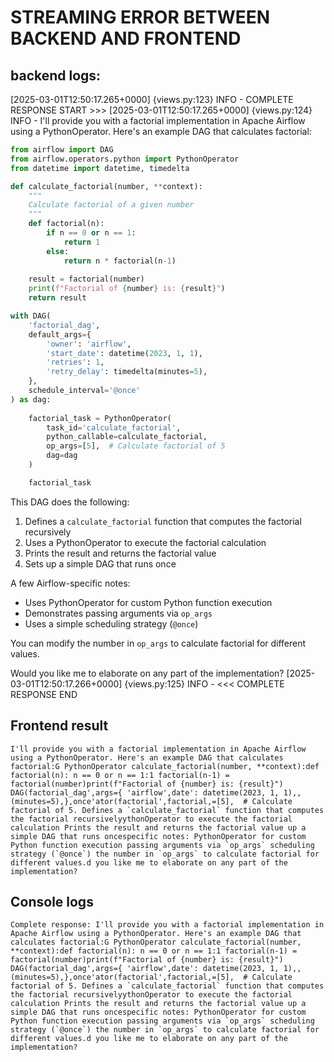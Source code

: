 # STREAMING ERROR BETWEEN BACKEND AND FRONTEND
## backend logs:

[2025-03-01T12:50:17.265+0000] {views.py:123} INFO - COMPLETE RESPONSE START >>>
[2025-03-01T12:50:17.265+0000] {views.py:124} INFO - I'll provide you with a factorial implementation in Apache Airflow using a PythonOperator. Here's an example DAG that calculates factorial:

```python
from airflow import DAG
from airflow.operators.python import PythonOperator
from datetime import datetime, timedelta

def calculate_factorial(number, **context):
    """
    Calculate factorial of a given number
    """
    def factorial(n):
        if n == 0 or n == 1:
            return 1
        else:
            return n * factorial(n-1)
    
    result = factorial(number)
    print(f"Factorial of {number} is: {result}")
    return result

with DAG(
    'factorial_dag',
    default_args={
        'owner': 'airflow',
        'start_date': datetime(2023, 1, 1),
        'retries': 1,
        'retry_delay': timedelta(minutes=5),
    },
    schedule_interval='@once'
) as dag:
    
    factorial_task = PythonOperator(
        task_id='calculate_factorial',
        python_callable=calculate_factorial,
        op_args=[5],  # Calculate factorial of 5
        dag=dag
    )

    factorial_task
```

This DAG does the following:

1. Defines a `calculate_factorial` function that computes the factorial recursively
2. Uses a PythonOperator to execute the factorial calculation
3. Prints the result and returns the factorial value
4. Sets up a simple DAG that runs once

A few Airflow-specific notes:
- Uses PythonOperator for custom Python function execution
- Demonstrates passing arguments via `op_args`
- Uses a simple scheduling strategy (`@once`)

You can modify the number in `op_args` to calculate factorial for different values.

Would you like me to elaborate on any part of the implementation?
[2025-03-01T12:50:17.266+0000] {views.py:125} INFO - <<< COMPLETE RESPONSE END



## Frontend result

```
I'll provide you with a factorial implementation in Apache Airflow using a PythonOperator. Here's an example DAG that calculates factorial:G PythonOperator calculate_factorial(number, **context):def factorial(n): n == 0 or n == 1:1 factorial(n-1) = factorial(number)print(f"Factorial of {number} is: {result}") DAG(factorial_dag',args={ 'airflow',date': datetime(2023, 1, 1),,(minutes=5),},once'ator(factorial',factorial,=[5],  # Calculate factorial of 5. Defines a `calculate_factorial` function that computes the factorial recursivelyythonOperator to execute the factorial calculation Prints the result and returns the factorial value up a simple DAG that runs oncespecific notes: PythonOperator for custom Python function execution passing arguments via `op_args` scheduling strategy (`@once`) the number in `op_args` to calculate factorial for different values.d you like me to elaborate on any part of the implementation?
```


## Console logs

```
Complete response: I'll provide you with a factorial implementation in Apache Airflow using a PythonOperator. Here's an example DAG that calculates factorial:G PythonOperator calculate_factorial(number, **context):def factorial(n): n == 0 or n == 1:1 factorial(n-1) = factorial(number)print(f"Factorial of {number} is: {result}") DAG(factorial_dag',args={ 'airflow',date': datetime(2023, 1, 1),,(minutes=5),},once'ator(factorial',factorial,=[5],  # Calculate factorial of 5. Defines a `calculate_factorial` function that computes the factorial recursivelyythonOperator to execute the factorial calculation Prints the result and returns the factorial value up a simple DAG that runs oncespecific notes: PythonOperator for custom Python function execution passing arguments via `op_args` scheduling strategy (`@once`) the number in `op_args` to calculate factorial for different values.d you like me to elaborate on any part of the implementation?
```
